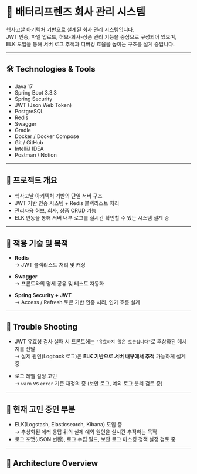 # 🔋 배터리프렌즈 회사 관리 시스템

헥사고날 아키텍처 기반으로 설계된 회사 관리 시스템입니다.  
JWT 인증, 파일 업로드, 허브-회사-상품 관리 기능을 중심으로 구성되어 있으며,  
ELK 도입을 통해 서버 로그 추적과 디버깅 효율을 높이는 구조를 설계 중입니다.

---

## 🛠 Technologies & Tools

- Java 17  
- Spring Boot 3.3.3  
- Spring Security  
- JWT (Json Web Token)  
- PostgreSQL  
- Redis  
- Swagger  
- Gradle  
- Docker / Docker Compose  
- Git / GitHub  
- IntelliJ IDEA  
- Postman / Notion  

---

## 📌 프로젝트 개요

- 헥사고날 아키텍처 기반의 단일 서버 구조  
- JWT 기반 인증 시스템 + Redis 블랙리스트 처리  
- 관리자용 허브, 회사, 상품 CRUD 기능  
- ELK 연동을 통해 서버 내부 로그를 실시간 확인할 수 있는 시스템 설계 중

---

## 🔧 적용 기술 및 목적

- **Redis**  
  → JWT 블랙리스트 처리 및 캐싱

- **Swagger**  
  → 프론트와의 명세 공유 및 테스트 자동화

- **Spring Security + JWT**  
  → Access / Refresh 토큰 기반 인증 처리, 인가 흐름 설계

---

## 🧨 Trouble Shooting

- JWT 유효성 검사 실패 시 프론트에는 `"유효하지 않은 토큰입니다"`로 추상화된 메시지를 전달  
  → 실제 원인(Logback 로그)은 **ELK 기반으로 서버 내부에서 추적** 가능하게 설계 중

- 로그 레벨 설정 고민  
  → `warn` vs `error` 기준 재정의 중 (보안 로그, 예외 로그 분리 검토 중)

---

## 🤔 현재 고민 중인 부분

- ELK(Logstash, Elasticsearch, Kibana) 도입 중  
  → 추상화된 에러 응답 뒤의 실제 예외 원인을 실시간 추적하는 목적  
- 로그 포맷(JSON 변환), 로그 수집 필드, 보안 로그 마스킹 정책 설정 검토 중

---

## 🧱 Architecture Overview

